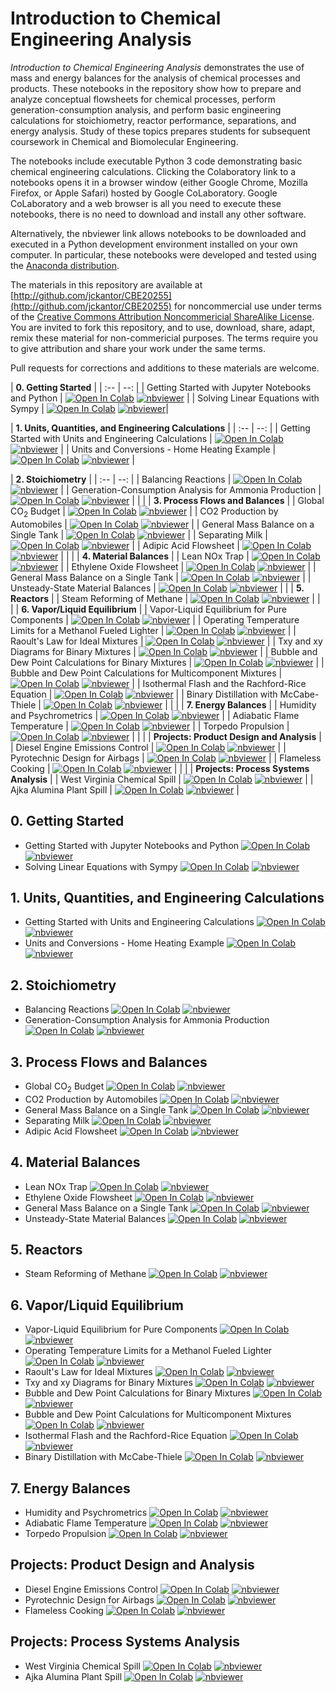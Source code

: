 # Introduction to Chemical Engineering Analysis

_Introduction to Chemical Engineering Analysis_ demonstrates the use of mass and energy balances for the analysis of chemical processes and products. These notebooks in the repository show how to prepare and analyze conceptual flowsheets for chemical processes, perform generation-consumption analysis, and perform basic engineering calculations for stoichiometry, reactor performance, separations, and energy analysis. Study of these topics prepares students for subsequent coursework in Chemical and Biomolecular Engineering.

The notebooks include executable Python 3 code demonstrating basic chemical engineering calculations. Clicking the Colaboratory link to a notebooks opens it in a browser window (either Google Chrome, Mozilla Firefox, or Apple Safari) hosted by Google CoLaboratory. Google CoLaboratory and a web browser is all you need to execute these notebooks, there is no need to download and install any other software. 

Alternatively, the nbviewer link allows notebooks to be downloaded and executed in a Python development environment installed on your own computer. In particular, these notebooks were developed and tested using the [Anaconda distribution](https://www.anaconda.com/download/).

The materials in this repository are available at [http://github.com/jckantor/CBE20255](http://github.com/jckantor/CBE20255) for noncommercial use under terms of the [Creative Commons Attribution Noncommericial ShareAlike License](http://creativecommons.org/licenses/by-nc-sa/4.0/). You are invited to fork this repository, and to use, download, share, adapt, remix these material for non-commericial purposes. The terms require you to give attribution and share your work under the same terms. 

Pull requests for corrections and additions to these materials are welcome.


| **0. Getting Started** |
| :-- | --: |
| Getting Started with Jupyter Notebooks and Python | [![Open In Colab](https://colab.research.google.com/assets/colab-badge.svg)](https://colab.research.google.com/github/jckantor/CBE20255/blob/master/notebooks/Getting_Started_with_Jupyter_Notebooks_and_Python.ipynb) [![nbviewer](https://github.com/jupyter/design/blob/master/logos/Badges/nbviewer_badge.svg)](https://nbviewer.jupyter.org/github/jckantor/CBE20255/blob/master/notebooks/Getting_Started_with_Jupyter_Notebooks_and_Python.ipynb) |
| Solving Linear Equations with Sympy | [![Open In Colab](https://colab.research.google.com/assets/colab-badge.svg)](https://colab.research.google.com/github/jckantor/CBE20255/blob/master/notebooks/Solving_Linear_Equations_with_Sympy.ipynb) [![nbviewer](https://github.com/jupyter/design/blob/master/logos/Badges/nbviewer_badge.svg)](https://nbviewer.jupyter.org/github/jckantor/CBE20255/blob/master/notebooks/Solving_Linear_Equations_with_Sympy.ipynb)|

| **1. Units, Quantities, and Engineering Calculations** |
| :-- | --: |
| Getting Started with Units and Engineering Calculations | [![Open In Colab](https://colab.research.google.com/assets/colab-badge.svg)](https://colab.research.google.com/github/jckantor/CBE20255/blob/master/notebooks/Units_and_Engineering_Calculations.ipynb) [![nbviewer](https://github.com/jupyter/design/blob/master/logos/Badges/nbviewer_badge.svg)](https://nbviewer.jupyter.org/github/jckantor/CBE20255/blob/master/notebooks/Units_and_Engineering_Calculations.ipynb) |
| Units and Conversions - Home Heating Example | [![Open In Colab](https://colab.research.google.com/assets/colab-badge.svg)](https://colab.research.google.com/github/jckantor/CBE20255/blob/master/notebooks/Units_and_Conversions_Home_Heating_Example.ipynb) [![nbviewer](https://github.com/jupyter/design/blob/master/logos/Badges/nbviewer_badge.svg)](https://nbviewer.jupyter.org/github/jckantor/CBE20255/blob/master/notebooks/Units_and_Conversions_Home_Heating_Example.ipynb) |

| **2. Stoichiometry** |
| :-- | --: |
| Balancing Reactions | [![Open In Colab](https://colab.research.google.com/assets/colab-badge.svg)](https://colab.research.google.com/github/jckantor/CBE20255/blob/master/notebooks/Balancing%20Reactions.ipynb) [![nbviewer](https://github.com/jupyter/design/blob/master/logos/Badges/nbviewer_badge.svg)](https://nbviewer.jupyter.org/github/jckantor/CBE20255/blob/master/notebooks/Balancing%20Reactions.ipynb) |
| Generation-Consumption Analysis for Ammonia Production | [![Open In Colab](https://colab.research.google.com/assets/colab-badge.svg)](https://colab.research.google.com/github/jckantor/CBE20255/blob/master/notebooks/Generation_Consumption_Analysis_for_Ammonia_Production.ipynb) [![nbviewer](https://github.com/jupyter/design/blob/master/logos/Badges/nbviewer_badge.svg)](https://nbviewer.jupyter.org/github/jckantor/CBE20255/blob/master/notebooks/Generation_Consumption_Analysis_for_Ammonia_Production.ipynb) |
| |
| **3. Process Flows and Balances** |
| Global CO<sub>2</sub> Budget | [![Open In Colab](https://colab.research.google.com/assets/colab-badge.svg)](https://colab.research.google.com/github/jckantor/CBE20255/blob/master/notebooks/Global%20CO2%20Budget.ipynb) [![nbviewer](https://github.com/jupyter/design/blob/master/logos/Badges/nbviewer_badge.svg)](https://nbviewer.jupyter.org/github/jckantor/CBE20255/blob/master/notebooks/Global%20CO2%20Budget.ipynb) |
| CO2 Production by Automobiles | [![Open In Colab](https://colab.research.google.com/assets/colab-badge.svg)](https://colab.research.google.com/github/jckantor/CBE20255/blob/master/notebooks/CO2%20Production%20by%20Automobiles.ipynb) [![nbviewer](https://github.com/jupyter/design/blob/master/logos/Badges/nbviewer_badge.svg)](https://nbviewer.jupyter.org/github/jckantor/CBE20255/blob/master/notebooks/CO2%20Production%20by%20Automobiles.ipynb) |
| General Mass Balance on a Single Tank | [![Open In Colab](https://colab.research.google.com/assets/colab-badge.svg)](https://colab.research.google.com/github/jckantor/CBE20255/blob/master/notebooks/General%20Mass%20Balance%20on%20a%20Single%20Tank.ipynb) [![nbviewer](https://github.com/jupyter/design/blob/master/logos/Badges/nbviewer_badge.svg)](https://nbviewer.jupyter.org/github/jckantor/CBE20255/blob/master/notebooks/General%20Mass%20Balance%20on%20a%20Single%20Tank.ipynb) |
| Separating Milk | [![Open In Colab](https://colab.research.google.com/assets/colab-badge.svg)](https://colab.research.google.com/github/jckantor/CBE20255/blob/master/notebooks/Separating_Milk.ipynb) [![nbviewer](https://github.com/jupyter/design/blob/master/logos/Badges/nbviewer_badge.svg)](https://nbviewer.jupyter.org/github/jckantor/CBE20255/blob/master/notebooks/Separating_Milk.ipynb) |
| Adipic Acid Flowsheet | [![Open In Colab](https://colab.research.google.com/assets/colab-badge.svg)](https://colab.research.google.com/github/jckantor/CBE20255/blob/master/notebooks/Adipic%20Acid%20Flowsheet.ipynb) [![nbviewer](https://github.com/jupyter/design/blob/master/logos/Badges/nbviewer_badge.svg)](https://nbviewer.jupyter.org/github/jckantor/CBE20255/blob/master/notebooks/Adipic%20Acid%20Flowsheet.ipynb) |
| |
| **4. Material Balances** |
| Lean NOx Trap | [![Open In Colab](https://colab.research.google.com/assets/colab-badge.svg)](https://colab.research.google.com/github/jckantor/CBE20255/blob/master/notebooks/Lean%20NOx%20Trap.ipynb) [![nbviewer](https://github.com/jupyter/design/blob/master/logos/Badges/nbviewer_badge.svg)](https://nbviewer.jupyter.org/github/jckantor/CBE20255/blob/master/notebooks/Lean%20NOx%20Trap.ipynb) |
| Ethylene Oxide Flowsheet | [![Open In Colab](https://colab.research.google.com/assets/colab-badge.svg)](https://colab.research.google.com/github/jckantor/CBE20255/blob/master/notebooks/Ethylene%20Oxide%20Flowsheet.ipynb) [![nbviewer](https://github.com/jupyter/design/blob/master/logos/Badges/nbviewer_badge.svg)](https://nbviewer.jupyter.org/github/jckantor/CBE20255/blob/master/notebooks/Ethylene%20Oxide%20Flowsheet.ipynb) |
| General Mass Balance on a Single Tank | [![Open In Colab](https://colab.research.google.com/assets/colab-badge.svg)](https://colab.research.google.com/github/jckantor/CBE20255/blob/master/notebooks/General%20Mass%20Balance%20on%20a%20Single%20Tank.ipynb) [![nbviewer](https://github.com/jupyter/design/blob/master/logos/Badges/nbviewer_badge.svg)](https://nbviewer.jupyter.org/github/jckantor/CBE20255/blob/master/notebooks/General%20Mass%20Balance%20on%20a%20Single%20Tank.ipynb) |
| Unsteady-State Material Balances | [![Open In Colab](https://colab.research.google.com/assets/colab-badge.svg)](https://colab.research.google.com/github/jckantor/CBE20255/blob/master/notebooks/Unsteady-State%20Material%20Balances.ipynb) [![nbviewer](https://github.com/jupyter/design/blob/master/logos/Badges/nbviewer_badge.svg)](https://nbviewer.jupyter.org/github/jckantor/CBE20255/blob/master/notebooks/Unsteady-State%20Material%20Balances.ipynb)
| |
| **5. Reactors** |
| Steam Reforming of Methane | [![Open In Colab](https://colab.research.google.com/assets/colab-badge.svg)](https://colab.research.google.com/github/jckantor/CBE20255/blob/master/notebooks/Steam%20Reforming%20of%20Methane.ipynb) [![nbviewer](https://github.com/jupyter/design/blob/master/logos/Badges/nbviewer_badge.svg)](https://nbviewer.jupyter.org/github/jckantor/CBE20255/blob/master/notebooks/Steam%20Reforming%20of%20Methane.ipynb) |
| |
| **6. Vapor/Liquid Equilibrium** |
| Vapor-Liquid Equilibrium for Pure Components | [![Open In Colab](https://colab.research.google.com/assets/colab-badge.svg)](https://colab.research.google.com/github/jckantor/CBE20255/blob/master/notebooks/Vapor-Liquid%20Equilibrium%20for%20a%20Pure%20Component.ipynb) [![nbviewer](https://github.com/jupyter/design/blob/master/logos/Badges/nbviewer_badge.svg)](https://nbviewer.jupyter.org/github/jckantor/CBE20255/blob/master/notebooks/Vapor-Liquid%20Equilibrium%20for%20a%20Pure%20Component.ipynb) |
| Operating Temperature Limits for a Methanol Fueled Lighter | [![Open In Colab](https://colab.research.google.com/assets/colab-badge.svg)](https://colab.research.google.com/github/jckantor/CBE20255/blob/master/notebooks/Operating%20Temperature%20Limits%20for%20a%20Methanol%20Fueled%20Lighter.ipynb) [![nbviewer](https://github.com/jupyter/design/blob/master/logos/Badges/nbviewer_badge.svg)](https://nbviewer.jupyter.org/github/jckantor/CBE20255/blob/master/notebooks/Operating%20Temperature%20Limits%20for%20a%20Methanol%20Fueled%20Lighter.ipynb) |
| Raoult's Law for Ideal Mixtures | [![Open In Colab](https://colab.research.google.com/assets/colab-badge.svg)](https://colab.research.google.com/github/jckantor/CBE20255/blob/master/notebooks/Raoult's_Law_for_Ideal_Mixtures.ipynb) [![nbviewer](https://github.com/jupyter/design/blob/master/logos/Badges/nbviewer_badge.svg)](https://nbviewer.jupyter.org/github/jckantor/CBE20255/blob/master/notebooks/Raoult's_Law_for_Ideal_Mixtures.ipynb) |
| Txy and xy Diagrams for Binary Mixtures | [![Open In Colab](https://colab.research.google.com/assets/colab-badge.svg)](https://colab.research.google.com/github/jckantor/CBE20255/blob/master/notebooks/Txy_and_xy_Diagrams_for_Binary_Mixtures.ipynb) [![nbviewer](https://github.com/jupyter/design/blob/master/logos/Badges/nbviewer_badge.svg)](https://colab.research.google.com/github/jckantor/CBE20255/blob/master/notebooks/Txy_and_xy_Diagrams_for_Binary_Mixtures.ipynb) |
| Bubble and Dew Point Calculations for Binary Mixtures | [![Open In Colab](https://colab.research.google.com/assets/colab-badge.svg)](https://colab.research.google.com/github/jckantor/CBE20255/blob/master/notebooks/Bubble%20and%20Dew%20Point%20Calculations%20for%20Binary%20Mixtures.ipynb) [![nbviewer](https://github.com/jupyter/design/blob/master/logos/Badges/nbviewer_badge.svg)](https://nbviewer.jupyter.org/github/jckantor/CBE20255/blob/master/notebooks/Bubble%20and%20Dew%20Point%20Calculations%20for%20Binary%20Mixtures.ipynb) |
| Bubble and Dew Point Calculations for Multicomponent Mixtures | [![Open In Colab](https://colab.research.google.com/assets/colab-badge.svg)](https://colab.research.google.com/github/jckantor/CBE20255/blob/master/notebooks/Bubble%20and%20Dew%20Point%20Calculations%20for%20Multicomponent%20Mixtures.ipynb) [![nbviewer](https://github.com/jupyter/design/blob/master/logos/Badges/nbviewer_badge.svg)](https://nbviewer.jupyter.org/github/jckantor/CBE20255/blob/master/notebooks/Bubble%20and%20Dew%20Point%20Calculations%20for%20Multicomponent%20Mixtures.ipynb) |
| Isothermal Flash and the Rachford-Rice Equation | [![Open In Colab](https://colab.research.google.com/assets/colab-badge.svg)](https://colab.research.google.com/github/jckantor/CBE20255/blob/master/notebooks/Isothermal_Flash_and_the_Rachford-Rice_Equation.ipynb) [![nbviewer](https://github.com/jupyter/design/blob/master/logos/Badges/nbviewer_badge.svg)](https://nbviewer.jupyter.org/github/jckantor/CBE20255/blob/master/notebooks/Isothermal_Flash_and_the_Rachford-Rice_Equation.ipynb) |
| Binary Distillation with McCabe-Thiele | [![Open In Colab](https://colab.research.google.com/assets/colab-badge.svg)](https://colab.research.google.com/github/jckantor/CBE20255/blob/master/notebooks/Binary%20Distillation%20with%20McCabe-Thiele.ipynb) [![nbviewer](https://github.com/jupyter/design/blob/master/logos/Badges/nbviewer_badge.svg)](https://nbviewer.jupyter.org/github/jckantor/CBE20255/blob/master/notebooks/Binary%20Distillation%20with%20McCabe-Thiele.ipynb) |
| |
| **7. Energy Balances** | 
| Humidity and Psychrometrics | [![Open In Colab](https://colab.research.google.com/assets/colab-badge.svg)](https://colab.research.google.com/github/jckantor/CBE20255/blob/master/notebooks/Humidity%20and%20Psychrometrics.ipynb) [![nbviewer](https://github.com/jupyter/design/blob/master/logos/Badges/nbviewer_badge.svg)](https://nbviewer.jupyter.org/github/jckantor/CBE20255/blob/master/notebooks/Humidity%20and%20Psychrometrics.ipynb) |
| Adiabatic Flame Temperature | [![Open In Colab](https://colab.research.google.com/assets/colab-badge.svg)](https://colab.research.google.com/github/jckantor/CBE20255/blob/master/notebooks/Adiabatic%20Flame%20Temperature.ipynb) [![nbviewer](https://github.com/jupyter/design/blob/master/logos/Badges/nbviewer_badge.svg)](https://nbviewer.jupyter.org/github/jckantor/CBE20255/blob/master/notebooks/Adiabatic%20Flame%20Temperature.ipynb) |
| Torpedo Propulsion | [![Open In Colab](https://colab.research.google.com/assets/colab-badge.svg)](https://colab.research.google.com/github/jckantor/CBE20255/blob/master/notebooks/Torpedo%20Propulsion.ipynb) [![nbviewer](https://github.com/jupyter/design/blob/master/logos/Badges/nbviewer_badge.svg)](https://nbviewer.jupyter.org/github/jckantor/CBE20255/blob/master/notebooks/Torpedo%20Propulsion.ipynb) |
| |
| **Projects: Product Design and Analysis** |
| Diesel Engine Emissions Control | [![Open In Colab](https://colab.research.google.com/assets/colab-badge.svg)](https://colab.research.google.com/github/jckantor/CBE20255/blob/master/notebooks/Diesel%20Engine%20Emissions%20Control.ipynb) [![nbviewer](https://github.com/jupyter/design/blob/master/logos/Badges/nbviewer_badge.svg)](https://nbviewer.jupyter.org/github/jckantor/CBE20255/blob/master/notebooks/Diesel%20Engine%20Emissions%20Control.ipynb) |
| Pyrotechnic Design for Airbags | [![Open In Colab](https://colab.research.google.com/assets/colab-badge.svg)](https://colab.research.google.com/github/jckantor/CBE20255/blob/master/notebooks/Pyrotechnic%20Design%20for%20Airbags.ipynb) [![nbviewer](https://github.com/jupyter/design/blob/master/logos/Badges/nbviewer_badge.svg)](https://nbviewer.jupyter.org/github/jckantor/CBE20255/blob/master/notebooks/Pyrotechnic%20Design%20for%20Airbags.ipynb) |
| Flameless Cooking | [![Open In Colab](https://colab.research.google.com/assets/colab-badge.svg)](https://colab.research.google.com/github/jckantor/CBE20255/blob/master/notebooks/Flameless%20Cooking.ipynb) [![nbviewer](https://github.com/jupyter/design/blob/master/logos/Badges/nbviewer_badge.svg)](https://nbviewer.jupyter.org/github/jckantor/CBE20255/blob/master/notebooks/Flameless%20Cooking.ipynb) |
| |
| **Projects: Process Systems Analysis** |
| West Virginia Chemical Spill | [![Open In Colab](https://colab.research.google.com/assets/colab-badge.svg)](https://colab.research.google.com/github/jckantor/CBE20255/blob/master/notebooks/West%20Virginia%20Chemical%20Spill.ipynb) [![nbviewer](https://github.com/jupyter/design/blob/master/logos/Badges/nbviewer_badge.svg)](https://nbviewer.jupyter.org/github/jckantor/CBE20255/blob/master/notebooks/West%20Virginia%20Chemical%20Spill.ipynb) |
| Ajka Alumina Plant Spill | [![Open In Colab](https://colab.research.google.com/assets/colab-badge.svg)](https://colab.research.google.com/github/jckantor/CBE20255/blob/master/notebooks/Ajka%20Alumina%20Plant%20Spill.ipynb) [![nbviewer](https://github.com/jupyter/design/blob/master/logos/Badges/nbviewer_badge.svg)](https://nbviewer.jupyter.org/github/jckantor/CBE20255/blob/master/notebooks/Ajka%20Alumina%20Plant%20Spill.ipynb) |


## 0. Getting Started

* Getting Started with Jupyter Notebooks and Python [![Open In Colab](https://colab.research.google.com/assets/colab-badge.svg)](https://colab.research.google.com/github/jckantor/CBE20255/blob/master/notebooks/Getting_Started_with_Jupyter_Notebooks_and_Python.ipynb) [![nbviewer](https://github.com/jupyter/design/blob/master/logos/Badges/nbviewer_badge.svg)](https://nbviewer.jupyter.org/github/jckantor/CBE20255/blob/master/notebooks/Getting_Started_with_Jupyter_Notebooks_and_Python.ipynb)
* Solving Linear Equations with Sympy [![Open In Colab](https://colab.research.google.com/assets/colab-badge.svg)](https://colab.research.google.com/github/jckantor/CBE20255/blob/master/notebooks/Solving_Linear_Equations_with_Sympy.ipynb) [![nbviewer](https://github.com/jupyter/design/blob/master/logos/Badges/nbviewer_badge.svg)](https://nbviewer.jupyter.org/github/jckantor/CBE20255/blob/master/notebooks/Solving_Linear_Equations_with_Sympy.ipynb) 

## 1. Units, Quantities, and Engineering Calculations

* Getting Started with Units and Engineering Calculations [![Open In Colab](https://colab.research.google.com/assets/colab-badge.svg)](https://colab.research.google.com/github/jckantor/CBE20255/blob/master/notebooks/Units_and_Engineering_Calculations.ipynb) [![nbviewer](https://github.com/jupyter/design/blob/master/logos/Badges/nbviewer_badge.svg)](https://nbviewer.jupyter.org/github/jckantor/CBE20255/blob/master/notebooks/Units_and_Engineering_Calculations.ipynb) 
* Units and Conversions - Home Heating Example [![Open In Colab](https://colab.research.google.com/assets/colab-badge.svg)](https://colab.research.google.com/github/jckantor/CBE20255/blob/master/notebooks/Units_and_Conversions_Home_Heating_Example.ipynb) [![nbviewer](https://github.com/jupyter/design/blob/master/logos/Badges/nbviewer_badge.svg)](https://nbviewer.jupyter.org/github/jckantor/CBE20255/blob/master/notebooks/Units_and_Conversions_Home_Heating_Example.ipynb) 

## 2. Stoichiometry

* Balancing Reactions [![Open In Colab](https://colab.research.google.com/assets/colab-badge.svg)](https://colab.research.google.com/github/jckantor/CBE20255/blob/master/notebooks/Balancing%20Reactions.ipynb)
 [![nbviewer](https://github.com/jupyter/design/blob/master/logos/Badges/nbviewer_badge.svg)](https://nbviewer.jupyter.org/github/jckantor/CBE20255/blob/master/notebooks/Balancing%20Reactions.ipynb)
* Generation-Consumption Analysis for Ammonia Production [![Open In Colab](https://colab.research.google.com/assets/colab-badge.svg)](https://colab.research.google.com/github/jckantor/CBE20255/blob/master/notebooks/Generation_Consumption_Analysis_for_Ammonia_Production.ipynb) [![nbviewer](https://github.com/jupyter/design/blob/master/logos/Badges/nbviewer_badge.svg)](https://nbviewer.jupyter.org/github/jckantor/CBE20255/blob/master/notebooks/Generation_Consumption_Analysis_for_Ammonia_Production.ipynb)

## 3. Process Flows and Balances

* Global CO<sub>2</sub> Budget [![Open In Colab](https://colab.research.google.com/assets/colab-badge.svg)](https://colab.research.google.com/github/jckantor/CBE20255/blob/master/notebooks/Global%20CO2%20Budget.ipynb)
 [![nbviewer](https://github.com/jupyter/design/blob/master/logos/Badges/nbviewer_badge.svg)](https://nbviewer.jupyter.org/github/jckantor/CBE20255/blob/master/notebooks/Global%20CO2%20Budget.ipynb)
* CO2 Production by Automobiles [![Open In Colab](https://colab.research.google.com/assets/colab-badge.svg)](https://colab.research.google.com/github/jckantor/CBE20255/blob/master/notebooks/CO2%20Production%20by%20Automobiles.ipynb) [![nbviewer](https://github.com/jupyter/design/blob/master/logos/Badges/nbviewer_badge.svg)](https://nbviewer.jupyter.org/github/jckantor/CBE20255/blob/master/notebooks/CO2%20Production%20by%20Automobiles.ipynb)
* General Mass Balance on a Single Tank [![Open In Colab](https://colab.research.google.com/assets/colab-badge.svg)](https://colab.research.google.com/github/jckantor/CBE20255/blob/master/notebooks/General%20Mass%20Balance%20on%20a%20Single%20Tank.ipynb) [![nbviewer](https://github.com/jupyter/design/blob/master/logos/Badges/nbviewer_badge.svg)](https://nbviewer.jupyter.org/github/jckantor/CBE20255/blob/master/notebooks/General%20Mass%20Balance%20on%20a%20Single%20Tank.ipynb)
* Separating Milk [![Open In Colab](https://colab.research.google.com/assets/colab-badge.svg)](https://colab.research.google.com/github/jckantor/CBE20255/blob/master/notebooks/Separating_Milk.ipynb)
 [![nbviewer](https://github.com/jupyter/design/blob/master/logos/Badges/nbviewer_badge.svg)](https://nbviewer.jupyter.org/github/jckantor/CBE20255/blob/master/notebooks/Separating_Milk.ipynb)
* Adipic Acid Flowsheet [![Open In Colab](https://colab.research.google.com/assets/colab-badge.svg)](https://colab.research.google.com/github/jckantor/CBE20255/blob/master/notebooks/Adipic%20Acid%20Flowsheet.ipynb)
 [![nbviewer](https://github.com/jupyter/design/blob/master/logos/Badges/nbviewer_badge.svg)](https://nbviewer.jupyter.org/github/jckantor/CBE20255/blob/master/notebooks/Adipic%20Acid%20Flowsheet.ipynb)

## 4. Material Balances

* Lean NOx Trap [![Open In Colab](https://colab.research.google.com/assets/colab-badge.svg)](https://colab.research.google.com/github/jckantor/CBE20255/blob/master/notebooks/Lean%20NOx%20Trap.ipynb)
 [![nbviewer](https://github.com/jupyter/design/blob/master/logos/Badges/nbviewer_badge.svg)](https://nbviewer.jupyter.org/github/jckantor/CBE20255/blob/master/notebooks/Lean%20NOx%20Trap.ipynb)
* Ethylene Oxide Flowsheet [![Open In Colab](https://colab.research.google.com/assets/colab-badge.svg)](https://colab.research.google.com/github/jckantor/CBE20255/blob/master/notebooks/Ethylene%20Oxide%20Flowsheet.ipynb)
 [![nbviewer](https://github.com/jupyter/design/blob/master/logos/Badges/nbviewer_badge.svg)](https://nbviewer.jupyter.org/github/jckantor/CBE20255/blob/master/notebooks/Ethylene%20Oxide%20Flowsheet.ipynb)
* General Mass Balance on a Single Tank [![Open In Colab](https://colab.research.google.com/assets/colab-badge.svg)](https://colab.research.google.com/github/jckantor/CBE20255/blob/master/notebooks/General%20Mass%20Balance%20on%20a%20Single%20Tank.ipynb) [![nbviewer](https://github.com/jupyter/design/blob/master/logos/Badges/nbviewer_badge.svg)](https://nbviewer.jupyter.org/github/jckantor/CBE20255/blob/master/notebooks/General%20Mass%20Balance%20on%20a%20Single%20Tank.ipynb)
* Unsteady-State Material Balances [![Open In Colab](https://colab.research.google.com/assets/colab-badge.svg)](https://colab.research.google.com/github/jckantor/CBE20255/blob/master/notebooks/Unsteady-State%20Material%20Balances.ipynb) [![nbviewer](https://github.com/jupyter/design/blob/master/logos/Badges/nbviewer_badge.svg)](https://nbviewer.jupyter.org/github/jckantor/CBE20255/blob/master/notebooks/Unsteady-State%20Material%20Balances.ipynb)

## 5. Reactors

* Steam Reforming of Methane [![Open In Colab](https://colab.research.google.com/assets/colab-badge.svg)](https://colab.research.google.com/github/jckantor/CBE20255/blob/master/notebooks/Steam%20Reforming%20of%20Methane.ipynb) [![nbviewer](https://github.com/jupyter/design/blob/master/logos/Badges/nbviewer_badge.svg)](https://nbviewer.jupyter.org/github/jckantor/CBE20255/blob/master/notebooks/Steam%20Reforming%20of%20Methane.ipynb)

## 6. Vapor/Liquid Equilibrium

* Vapor-Liquid Equilibrium for Pure Components [![Open In Colab](https://colab.research.google.com/assets/colab-badge.svg)](https://colab.research.google.com/github/jckantor/CBE20255/blob/master/notebooks/Vapor-Liquid%20Equilibrium%20for%20a%20Pure%20Component.ipynb) [![nbviewer](https://github.com/jupyter/design/blob/master/logos/Badges/nbviewer_badge.svg)](https://nbviewer.jupyter.org/github/jckantor/CBE20255/blob/master/notebooks/Vapor-Liquid%20Equilibrium%20for%20a%20Pure%20Component.ipynb)
* Operating Temperature Limits for a Methanol Fueled Lighter [![Open In Colab](https://colab.research.google.com/assets/colab-badge.svg)](https://colab.research.google.com/github/jckantor/CBE20255/blob/master/notebooks/Operating%20Temperature%20Limits%20for%20a%20Methanol%20Fueled%20Lighter.ipynb) [![nbviewer](https://github.com/jupyter/design/blob/master/logos/Badges/nbviewer_badge.svg)](https://nbviewer.jupyter.org/github/jckantor/CBE20255/blob/master/notebooks/Operating%20Temperature%20Limits%20for%20a%20Methanol%20Fueled%20Lighter.ipynb)
* Raoult's Law for Ideal Mixtures [![Open In Colab](https://colab.research.google.com/assets/colab-badge.svg)](https://colab.research.google.com/github/jckantor/CBE20255/blob/master/notebooks/Raoult's_Law_for_Ideal_Mixtures.ipynb) [![nbviewer](https://github.com/jupyter/design/blob/master/logos/Badges/nbviewer_badge.svg)](https://nbviewer.jupyter.org/github/jckantor/CBE20255/blob/master/notebooks/Raoult's_Law_for_Ideal_Mixtures.ipynb)
* Txy and xy Diagrams for Binary Mixtures [![Open In Colab](https://colab.research.google.com/assets/colab-badge.svg)](https://colab.research.google.com/github/jckantor/CBE20255/blob/master/notebooks/Txy_and_xy_Diagrams_for_Binary_Mixtures.ipynb) [![nbviewer](https://github.com/jupyter/design/blob/master/logos/Badges/nbviewer_badge.svg)](https://colab.research.google.com/github/jckantor/CBE20255/blob/master/notebooks/Txy_and_xy_Diagrams_for_Binary_Mixtures.ipynb) 
* Bubble and Dew Point Calculations for Binary Mixtures [![Open In Colab](https://colab.research.google.com/assets/colab-badge.svg)](https://colab.research.google.com/github/jckantor/CBE20255/blob/master/notebooks/Bubble%20and%20Dew%20Point%20Calculations%20for%20Binary%20Mixtures.ipynb) [![nbviewer](https://github.com/jupyter/design/blob/master/logos/Badges/nbviewer_badge.svg)](https://nbviewer.jupyter.org/github/jckantor/CBE20255/blob/master/notebooks/Bubble%20and%20Dew%20Point%20Calculations%20for%20Binary%20Mixtures.ipynb)
* Bubble and Dew Point Calculations for Multicomponent Mixtures [![Open In Colab](https://colab.research.google.com/assets/colab-badge.svg)](https://colab.research.google.com/github/jckantor/CBE20255/blob/master/notebooks/Bubble%20and%20Dew%20Point%20Calculations%20for%20Multicomponent%20Mixtures.ipynb) [![nbviewer](https://github.com/jupyter/design/blob/master/logos/Badges/nbviewer_badge.svg)](https://nbviewer.jupyter.org/github/jckantor/CBE20255/blob/master/notebooks/Bubble%20and%20Dew%20Point%20Calculations%20for%20Multicomponent%20Mixtures.ipynb)
* Isothermal Flash and the Rachford-Rice Equation [![Open In Colab](https://colab.research.google.com/assets/colab-badge.svg)](https://colab.research.google.com/github/jckantor/CBE20255/blob/master/notebooks/Isothermal_Flash_and_the_Rachford-Rice_Equation.ipynb) [![nbviewer](https://github.com/jupyter/design/blob/master/logos/Badges/nbviewer_badge.svg)](https://nbviewer.jupyter.org/github/jckantor/CBE20255/blob/master/notebooks/Isothermal_Flash_and_the_Rachford-Rice_Equation.ipynb)
* Binary Distillation with McCabe-Thiele [![Open In Colab](https://colab.research.google.com/assets/colab-badge.svg)](https://colab.research.google.com/github/jckantor/CBE20255/blob/master/notebooks/Binary%20Distillation%20with%20McCabe-Thiele.ipynb) [![nbviewer](https://github.com/jupyter/design/blob/master/logos/Badges/nbviewer_badge.svg)](https://nbviewer.jupyter.org/github/jckantor/CBE20255/blob/master/notebooks/Binary%20Distillation%20with%20McCabe-Thiele.ipynb)

## 7. Energy Balances

* Humidity and Psychrometrics [![Open In Colab](https://colab.research.google.com/assets/colab-badge.svg)](https://colab.research.google.com/github/jckantor/CBE20255/blob/master/notebooks/Humidity%20and%20Psychrometrics.ipynb) [![nbviewer](https://github.com/jupyter/design/blob/master/logos/Badges/nbviewer_badge.svg)](https://nbviewer.jupyter.org/github/jckantor/CBE20255/blob/master/notebooks/Humidity%20and%20Psychrometrics.ipynb)
* Adiabatic Flame Temperature [![Open In Colab](https://colab.research.google.com/assets/colab-badge.svg)](https://colab.research.google.com/github/jckantor/CBE20255/blob/master/notebooks/Adiabatic%20Flame%20Temperature.ipynb) [![nbviewer](https://github.com/jupyter/design/blob/master/logos/Badges/nbviewer_badge.svg)](https://nbviewer.jupyter.org/github/jckantor/CBE20255/blob/master/notebooks/Adiabatic%20Flame%20Temperature.ipynb)
* Torpedo Propulsion [![Open In Colab](https://colab.research.google.com/assets/colab-badge.svg)](https://colab.research.google.com/github/jckantor/CBE20255/blob/master/notebooks/Torpedo%20Propulsion.ipynb)
 [![nbviewer](https://github.com/jupyter/design/blob/master/logos/Badges/nbviewer_badge.svg)](https://nbviewer.jupyter.org/github/jckantor/CBE20255/blob/master/notebooks/Torpedo%20Propulsion.ipynb)


## Projects: Product Design and Analysis

* Diesel Engine Emissions Control [![Open In Colab](https://colab.research.google.com/assets/colab-badge.svg)](https://colab.research.google.com/github/jckantor/CBE20255/blob/master/notebooks/Diesel%20Engine%20Emissions%20Control.ipynb) [![nbviewer](https://github.com/jupyter/design/blob/master/logos/Badges/nbviewer_badge.svg)](https://nbviewer.jupyter.org/github/jckantor/CBE20255/blob/master/notebooks/Diesel%20Engine%20Emissions%20Control.ipynb)
* Pyrotechnic Design for Airbags [![Open In Colab](https://colab.research.google.com/assets/colab-badge.svg)](https://colab.research.google.com/github/jckantor/CBE20255/blob/master/notebooks/Pyrotechnic%20Design%20for%20Airbags.ipynb) [![nbviewer](https://github.com/jupyter/design/blob/master/logos/Badges/nbviewer_badge.svg)](https://nbviewer.jupyter.org/github/jckantor/CBE20255/blob/master/notebooks/Pyrotechnic%20Design%20for%20Airbags.ipynb) 
* Flameless Cooking [![Open In Colab](https://colab.research.google.com/assets/colab-badge.svg)](https://colab.research.google.com/github/jckantor/CBE20255/blob/master/notebooks/Flameless%20Cooking.ipynb)
 [![nbviewer](https://github.com/jupyter/design/blob/master/logos/Badges/nbviewer_badge.svg)](https://nbviewer.jupyter.org/github/jckantor/CBE20255/blob/master/notebooks/Flameless%20Cooking.ipynb)

## Projects: Process Systems Analysis

* West Virginia Chemical Spill [![Open In Colab](https://colab.research.google.com/assets/colab-badge.svg)](https://colab.research.google.com/github/jckantor/CBE20255/blob/master/notebooks/West%20Virginia%20Chemical%20Spill.ipynb) [![nbviewer](https://github.com/jupyter/design/blob/master/logos/Badges/nbviewer_badge.svg)](https://nbviewer.jupyter.org/github/jckantor/CBE20255/blob/master/notebooks/West%20Virginia%20Chemical%20Spill.ipynb)
* Ajka Alumina Plant Spill [![Open In Colab](https://colab.research.google.com/assets/colab-badge.svg)](https://colab.research.google.com/github/jckantor/CBE20255/blob/master/notebooks/Ajka%20Alumina%20Plant%20Spill.ipynb) [![nbviewer](https://github.com/jupyter/design/blob/master/logos/Badges/nbviewer_badge.svg)](https://nbviewer.jupyter.org/github/jckantor/CBE20255/blob/master/notebooks/Ajka%20Alumina%20Plant%20Spill.ipynb)
